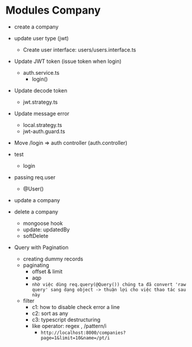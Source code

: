 # Modules Company

- create a company
- update user type (jwt)
    - Create user interface: users/users.interface.ts
- Update JWT token (issue token when login)
    - auth.service.ts
        - login()
- Update decode token
    - jwt.strategy.ts
- Update message error
    - local.strategy.ts
    - jwt-auth.guard.ts
- Move /login => auth controller (auth.controller)

- test
    - login
- passing req.user
    - @User()
- update a company
- delete a company
    - mongoose hook
    - update: updatedBy
    - softDelete
- Query with Pagination
    - creating dummy records
    - paginating
        - offset & limit
        - aqp
        - `nhờ việc dùng req.query(@Query()) chúng ta đã convert 'raw query' sang dạng object -> thuận lợi cho việc thao tác sau này`
    - filter
        - c1: how to disable check error a line
        - c2: sort as any
        - c3: typescript destructuring
        - like operator: regex , /pattern/i
            - `http://localhost:8000/companies?page=1&limit=10&name=/pt/i`